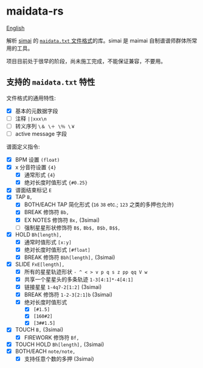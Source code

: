 # maidata-rs

[English](README.en.md)

解析 [simai] 的 [`maidata.txt` 文件格式][format]的库。simai 是 maimai 自制谱谱师群体所常用的工具。

[simai]: https://w.atwiki.jp/simai/
[format]: https://w.atwiki.jp/simai/pages/25.html

项目目前处于很早的阶段，尚未施工完成，不能保证兼容，不要用。

## 支持的 `maidata.txt` 特性

文件格式的通用特性:

* [x] 基本的元数据字段
* [ ] 注释 `||xxx\n`
* [ ] 转义序列 `\＆ \＋ \％ \￥`
* [ ] active message 字段

谱面定义指令:

* [x] BPM 设置 `(float)`
* [x] x 分音符设置 `{4}`
    - [x] 通常形式 `{4}`
    - [x] 绝对长度时值形式 `{#0.25}`
* [x] 谱面结束标记 `E`
* [x] TAP `B,`
    - [x] BOTH/EACH TAP 简化形式 (`16` `38` etc.; `123` 之类的多押也允许)
    - [x] BREAK 修饰符 `Bb,`
    - [x] EX NOTES 修饰符 `Bx,` (3simai)
    - [ ] 强制星星形状修饰符 `B$,` `Bb$, B$b,` `B$$,`
* [x] HOLD `Bh[length],`
    - [x] 通常时值形式 `[x:y]`
    - [x] 绝对长度时值形式 `[#float]`
    - [x] BREAK 修饰符 `Bbh[length],` (3simai)
* [x] SLIDE `FxE[length],`
    - [x] 所有的星星轨迹形状 `- ^ < > v p q s z pp qq V w`
    - [x] 共享一个星星头的多条轨迹 `1-3[4:1]*-4[4:1]`
    - [x] 链接星星 `1-4q7-2[1:2]` (3simai)
    - [x] BREAK 修饰符 `1-2-3[2:1]b` (3simai)
    - [x] 绝对长度时值形式
        - [x] `[#1.5]`
        - [x] `[160#2]`
        - [x] `[3##1.5]`
* [x] TOUCH `B,` (3simai)
    - [x] FIREWORK 修饰符 `Bf,`
* [x] TOUCH HOLD `Bh[length],` (3simai)
* [x] BOTH/EACH `note/note,`
    - [x] 支持任意个数的多押 (3simai)
